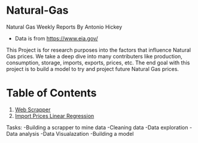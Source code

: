 # Natural-Gas
Natural Gas Weekly Reports                                                                                                                  By Antonio Hickey  


- Data is from https://www.eia.gov/

This Project is for research purposes into the factors that influence Natural Gas prices. We take a deep dive into many contributers like production, consumption, storage, imports, exports, prices, etc. The end goal with this project is to build a model to try and project future Natural Gas prices.

# Table of Contents
1. [Web Scrapper](#example)
2. [Import Prices Linear Regression](https://github.com/antonio-hickey/Natural-Gas/blob/master/IP%20vs%20IV%20LNG%20Linear%20Regression.ipynb)



Tasks:                                                                                                                                      -Building a scrapper to mine data                                                                                                          -Cleaning data                                                                                                                             -Data exploration
-Data analysis 
-Data Visualazation
-Building a model
  
 

